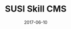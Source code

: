 ---
layout: project
type: project
image: images/susi-ai.jpg
title: SUSI Skill CMS
# All dates must be YYYY-MM-DD format!
date: 2017-06-10
labels:
  - ReactJS
  - Material UI
  - AI
  - GSoC17
permalink: https://github.com/fossasia/susi_skill_cms
summary: Worked on SUSI Skill CMS under FOSSASIA during GSoC'17. SUSI.AI is an intelligent Open Source personal assistant.
---